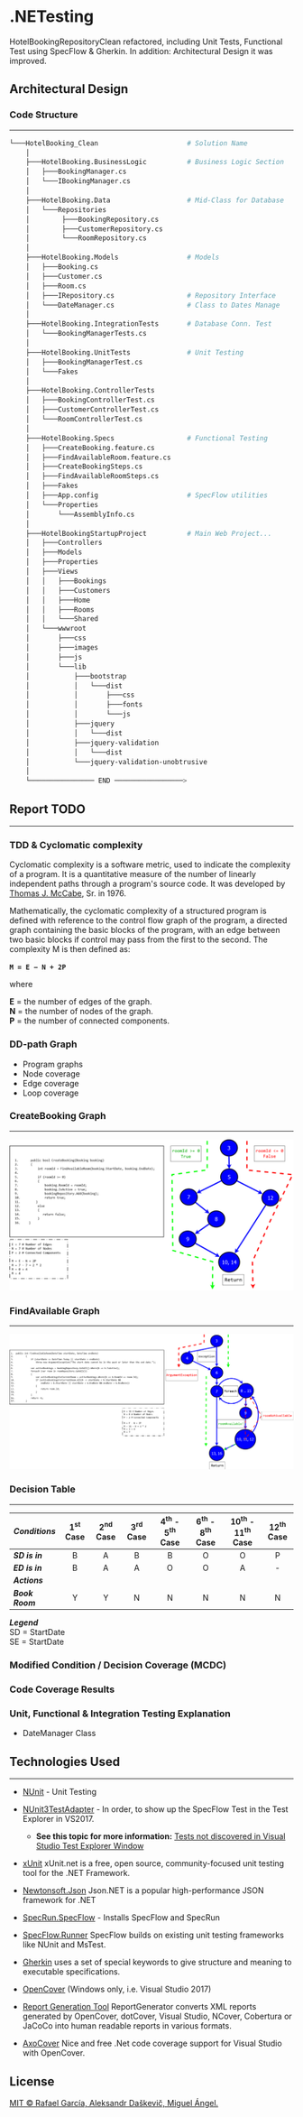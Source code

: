 # .NETesting
HotelBookingRepositoryClean refactored, including Unit Tests, Functional Test using SpecFlow &amp; Gherkin. In addition: Architectural Design it was improved.

## Architectural Design
### Code Structure

---
```bash
└───HotelBooking_Clean                      # Solution Name
    │
    ├───HotelBooking.BusinessLogic          # Business Logic Section
    │   ├───BookingManager.cs
    │   └───IBookingManager.cs
    │
    ├───HotelBooking.Data                   # Mid-Class for Database 
    │   └───Repositories
    │        ├───BookingRepository.cs
    │        ├───CustomerRepository.cs
    │        └───RoomRepository.cs
    │
    ├───HotelBooking.Models                 # Models
    │   ├───Booking.cs
    │   ├───Customer.cs
    │   ├───Room.cs
    │   ├───IRepository.cs                  # Repository Interface 
    │   └───DateManager.cs                  # Class to Dates Manage
    │
    ├───HotelBooking.IntegrationTests       # Database Conn. Test
    │   └───BookingManagerTests.cs
    │
    ├───HotelBooking.UnitTests              # Unit Testing
    │   ├───BookingManagerTest.cs
    │   └───Fakes                          
    │
    ├───HotelBooking.ControllerTests        
    │   ├───BookingControllerTest.cs
    │   ├───CustomerControllerTest.cs
    │   └───RoomControllerTest.cs   
    │    
    ├───HotelBooking.Specs                  # Functional Testing
    │   ├───CreateBooking.feature.cs
    │   ├───FindAvailableRoom.feature.cs 
    │   ├───CreateBookingSteps.cs
    │   ├───FindAvailableRoomSteps.cs 
    │   ├───Fakes 
    │   ├───App.config                      # SpecFlow utilities
    │   └───Properties
    │       └───AssemblyInfo.cs
    │
    ├───HotelBookingStartupProject          # Main Web Project... 
    │   ├───Controllers
    │   ├───Models
    │   ├───Properties
    │   ├───Views
    │   │   ├───Bookings
    │   │   ├───Customers
    │   │   ├───Home
    │   │   ├───Rooms
    │   │   └───Shared
    │   └───wwwroot
    │       ├───css
    │       ├───images
    │       ├───js
    │       └───lib
    │           ├───bootstrap
    │           │   └───dist
    │           │       ├───css
    │           │       ├───fonts
    │           │       └───js
    │           ├───jquery
    │           │   └───dist
    │           ├───jquery-validation
    │           │   └───dist
    │           └───jquery-validation-unobtrusive
    │
    └──────────────── END ─────────────────>
```

## Report **TODO**
---
### TDD & Cyclomatic complexity
Cyclomatic complexity is a software metric, used to indicate the complexity of a program. It is a quantitative measure of the number of linearly independent paths through a program's source code. It was developed by [Thomas J. McCabe](http://www.literateprogramming.com/mccabe.pdf), Sr. in 1976.

Mathematically, the cyclomatic complexity of a structured program is defined with reference to the control flow graph of the program, a directed graph containing the basic blocks of the program, with an edge between two basic blocks if control may pass from the first to the second. The complexity M is then defined as:

**```M = E − N + 2P```**

where

**E** = the number of edges of the graph. <br>
**N** = the number of nodes of the graph. <br>
**P** = the number of connected components.

### DD-path Graph
- Program graphs 
- Node coverage
- Edge coverage
- Loop coverage

### CreateBooking Graph
***
![](Graphs/CreateBookingDiagramGraph.png)

### FindAvailable Graph
***
![](Graphs/FindAvailableRoomDiagramGraph.png)

### Decision Table
***
| ***Conditions***        | 1<sup>st</sup> Case           | 2<sup>nd</sup> Case  | 3<sup>rd</sup> Case | 4<sup>th</sup> - 5<sup>th</sup> Case | 6<sup>th</sup> - 8<sup>th</sup> Case | 10<sup>th</sup> - 11<sup>th</sup> Case | 12<sup>th</sup> Case |
| ------------- |:-------------:|:-------------:|:-------------:|:-------------:|:-------------:|:-------------:|:-----:|
| ***SD is in***      | B | A | B | B | O | O | P |
| ***ED is in***      | B | A | A | O | O | A | - |
| ***Actions***       |   |   |   |   |   |   |   |
| ***Book Room***     | Y | Y | N | N | N | N | N |

***Legend*** <br>
SD = StartDate <br> 
SE = StartDate    

### Modified Condition / Decision Coverage (MCDC)
### Code Coverage Results
### Unit, Functional & Integration Testing Explanation
- DateManager Class

## Technologies Used
---
- [NUnit](https://github.com/nunit/nunit) - Unit Testing
- [NUnit3TestAdapter]() - In order, to show up the SpecFlow Test in the Test Explorer in VS2017. <br> 
    * **See this topic for more information:** [Tests not discovered in Visual Studio Test Explorer Window](https://github.com/techtalk/SpecFlow/issues/358)
- [xUnit](https://github.com/xunit/xunit) xUnit.net is a free, open source, community-focused unit testing tool for the .NET Framework.
- [Newtonsoft.Json](https://github.com/JamesNK/Newtonsoft.Json) Json.NET is a popular high-performance JSON framework for .NET
- [SpecRun.SpecFlow](https://specflow.org/documentation/NuGet-Integration/) - Installs SpecFlow and SpecRun
- [SpecFlow.Runner](https://specflow.org/plus/runner/) SpecFlow builds on existing unit testing frameworks like NUnit and MsTest.
- [Gherkin](https://docs.cucumber.io/gherkin/reference/) uses a set of special keywords to give structure and meaning to executable specifications.
- [OpenCover](https://github.com/OpenCover/opencover) (Windows only, i.e. Visual Studio 2017)
- [Report Generation Tool](https://github.com/danielpalme/ReportGenerator) ReportGenerator converts XML reports generated by OpenCover, dotCover, Visual Studio, NCover, Cobertura or JaCoCo into human readable reports in various formats.

  
- [AxoCover](https://marketplace.visualstudio.com/items?itemName=axodox1.AxoCover) Nice and free .Net code coverage support for Visual Studio with OpenCover.

## License

[MIT © Rafael García, Aleksandr Daškevič, Miguel Ángel.](./LICENSE)
